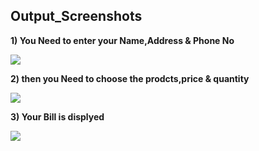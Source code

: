 <h2> Output_Screenshots </h2>


<b>1) You Need to enter your Name,Address & Phone No<b><br>

<img src="https://i.ibb.co/2ZRLr4k/Screenshot-33.png"><br>

<b>2) then you Need to choose the prodcts,price & quantity<b><br>

<img src="https://i.ibb.co/P6T1ctF/Screenshot-34.png"><br>


<b>3) Your Bill is displyed<b><br>

<img src="https://i.ibb.co/Y8YBTt6/Screenshot-35.png">
